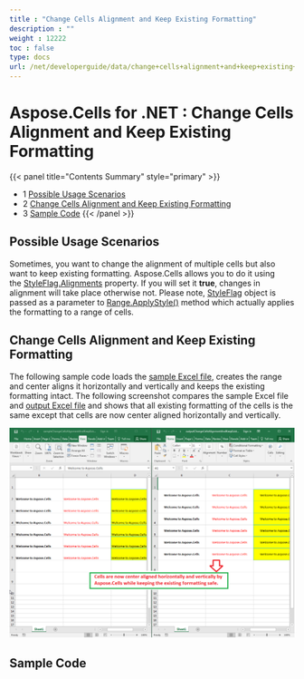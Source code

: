 ```yaml
---
title : "Change Cells Alignment and Keep Existing Formatting" 
description : "" 
weight : 12222 
toc : false
type: docs
url: /net/developerguide/data/change+cells+alignment+and+keep+existing+formatting/
---
```


# Aspose.Cells for .NET : Change Cells Alignment and Keep Existing Formatting


{{< panel title="Contents Summary" style="primary" >}}
*   1 [Possible Usage Scenarios](#possible-usage-scenarios)
*   2 [Change Cells Alignment and Keep Existing Formatting](#change-cells-alignment-and-keep-existing-formatting)
*   3 [Sample Code](#sample-code)
{{< /panel >}}
 

## Possible Usage Scenarios

Sometimes, you want to change the alignment of multiple cells but also want to keep existing formatting. Aspose.Cells allows you to do it using the [StyleFlag.Alignments](https://apireference.aspose.com/net/cells/aspose.cells/styleflag/properties/alignments) property. If you will set it **true**, changes in alignment will take place otherwise not. Please note, [StyleFlag](https://apireference.aspose.com/net/cells/aspose.cells/styleflag) object is passed as a parameter to [Range.ApplyStyle()](https://apireference.aspose.com/net/cells/aspose.cells/range/methods/applystyle) method which actually applies the formatting to a range of cells.

## Change Cells Alignment and Keep Existing Formatting

The following sample code loads the [sample Excel file](https://docs2.aspose.com/cells/net/attachments/66950270/67338585.xlsx), creates the range and center aligns it horizontally and vertically and keeps the existing formatting intact. The following screenshot compares the sample Excel file and [output Excel file](https://docs2.aspose.com/cells/net/attachments/66950270/67338586.xlsx) and shows that all existing formatting of the cells is the same except that cells are now center aligned horizontally and vertically.

![image](67338588.png)

## Sample Code

